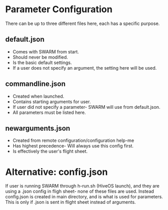 # Parameter Configuration

There can be up to three different files here, each has a specific purpose.


## default.json
* Comes with SWARM from start.
* Should never be modified. 
* Is the basic default settings.
* If a user does not specify an argument, the setting here will be used.

## commandline.json
* Created when launched.
* Contains starting arguments for user.
* If user did not specify a parameter- SWARM will use from default.json.
* All parameters must be listed here.

## newarguments.json
* Created from remote configuration/configuration help-me
* Has highest precedence- Will always use this config first.
* Is effectively the user's flight sheet.

# Alternative: config.json

If user is running SWARM through h-run.sh (HiveOS launch), and they are using a
.json config in fligh sheet- none of these files are used.
Instead config.json is created in main directory, and is what is used for parameters.
This is only if .json is sent in flight sheet instead of arguments.
